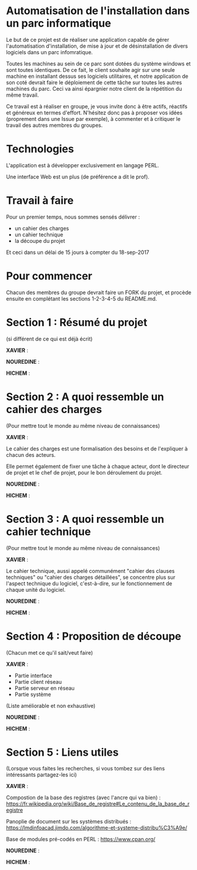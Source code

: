 # Automatisation de l'installation dans un parc informatique

Le but de ce projet est de réaliser une application capable de gérer l'automatisation d'installation, de mise à jour et de désinstallation de divers logiciels dans un parc infomratique. 


Toutes les machines au sein de ce parc sont dotées du système windows et sont toutes identiques. De ce fait, le client souhaite agir sur une seule machine en installant dessus ses logiciels utilitaires, et notre application de son coté devrait faire le déploiement de cette tâche sur toutes les autres machines du parc. Ceci va ainsi épargnier notre client de la répétition du même travail. 


Ce travail est à réaliser en groupe, je vous invite donc à être actifs, réactifs et généreux en termes d'effort. N'hésitez donc pas à proposer vos idées (proprement dans une Issue par exemple), à commenter et à critiquer le travail des autres membres du groupes.  



# Technologies

L'application est à développer exclusivement en langage PERL. 

Une interface Web est un plus (de préférence a dit le prof).



# Travail à faire

Pour un premier temps, nous sommes sensés délivrer : 

- un cahier des charges
- un cahier technique
- la découpe du projet

Et ceci dans un délai de 15 jours à compter du 18-sep-2017



# Pour commencer

Chacun des membres du groupe devrait faire un FORK du projet, et procède ensuite en complétant les sections 1-2-3-4-5 du README.md.   



# Section 1 : Résumé du projet 

(si différent de ce qui est déjà écrit)

**XAVIER** :


**NOUREDINE** :


**HICHEM** :



# Section 2 : A quoi ressemble un cahier des charges

(Pour mettre tout le monde au même niveau de connaissances)

**XAVIER** :

Le cahier des charges est une formalisation des besoins et de l'expliquer à chacun des acteurs.

Elle permet également de fixer une tâche à chaque acteur, dont le directeur de projet et le chef de projet, pour le bon déroulement du projet.


**NOUREDINE** :


**HICHEM** :



# Section 3 : A quoi ressemble un cahier technique

(Pour mettre tout le monde au même niveau de connaissances)

**XAVIER** :

Le cahier technique, aussi appelé communément "cahier des clauses
techniques" ou "cahier des charges détaillées", se concentre plus sur
l'aspect technique du logiciel, c'est-à-dire, sur le fonctionnement de
chaque unité du logiciel.

**NOUREDINE** :


**HICHEM** :



# Section 4 : Proposition de découpe 

(Chacun met ce qu'il sait/veut faire)

**XAVIER** :

- Partie interface
- Partie client réseau
- Partie serveur en réseau
- Partie système

(Liste améliorable et non exhaustive)


**NOUREDINE** :


**HICHEM** :



# Section 5 : Liens utiles

(Lorsque vous faites les recherches, si vous tombez sur des liens intéressants partagez-les ici)

**XAVIER** :

Compostion de la base des registres (avec l'ancre qui va bien) : https://fr.wikipedia.org/wiki/Base_de_registre#Le_contenu_de_la_base_de_registre

Panoplie de document sur les systèmes distribués : https://lmdinfoacad.jimdo.com/algorithme-et-systeme-distribu%C3%A9e/

Base de modules pré-codés en PERL : https://www.cpan.org/


**NOUREDINE** :


**HICHEM** :

